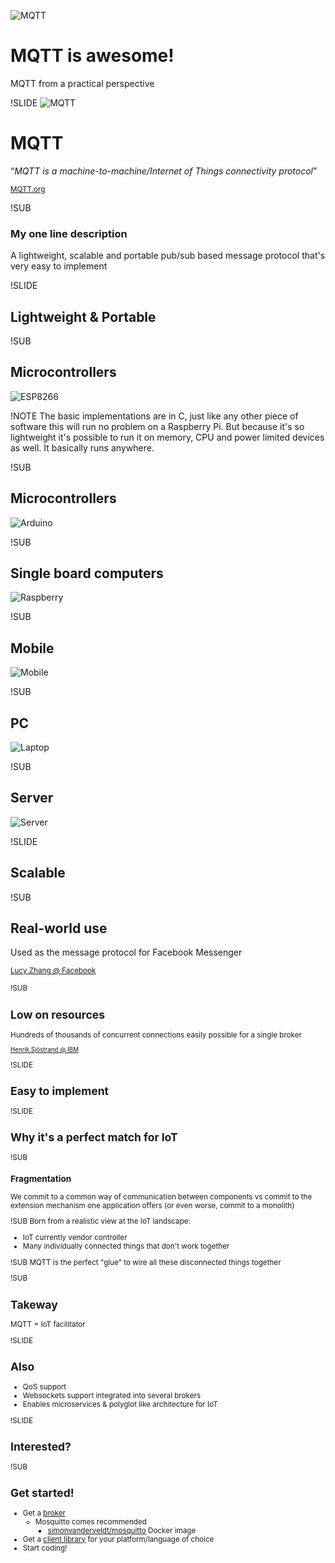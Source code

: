 ![MQTT](img/mqtt-logo.png)

# MQTT is awesome!
MQTT from a practical perspective


!SLIDE
![MQTT](img/mqtt-logo.png)
# MQTT
“_MQTT is a machine-to-machine/Internet of Things connectivity protocol_”

<small>[MQTT.org](http://mqtt.org)</small>


!SUB
### My one line description
A lightweight, scalable and portable pub/sub based message protocol that's very easy to implement


!SLIDE

## Lightweight & Portable


!SUB <!-- .element: data-transition="none" -->

## Microcontrollers
![ESP8266](img/ESP8266-ESP01.png) <!-- .element: class="round" -->

!NOTE
The basic implementations are in C, just like any other piece of software this will run no problem on a Raspberry Pi.
But because it's so lightweight it's possible to run it on memory, CPU and power limited devices as well. It basically runs anywhere.

!SUB <!-- .element: data-transition="none" -->

## Microcontrollers
![Arduino](img/Arduino.png) <!-- .element: class="round" -->

!SUB <!-- .element: data-transition="none" -->

## Single board computers
![Raspberry](img/Raspberry-pi.png) <!-- .element: class="round" -->

!SUB <!-- .element: data-transition="none" -->

## Mobile
![Mobile](img/nexus5.png) <!-- .element: class="round" -->

!SUB <!-- .element: data-transition="none" -->

## PC
![Laptop](img/laptop.png) <!-- .element: class="round" -->

!SUB <!-- .element: data-transition="none" -->

## Server
![Server](img/server.png) <!-- .element: class="round" -->


!SLIDE
## Scalable

!SUB
## Real-world use
Used as the message protocol for Facebook Messenger

<small>[Lucy Zhang @ Facebook](https://www.facebook.com/notes/facebook-engineering/building-facebook-messenger/10150259350998920)

!SUB
## Low on resources
Hundreds of thousands of concurrent connections easily possible for a single broker

<small>[Henrik Sjöstrand @ IBM](http://www.slideshare.net/henriksjostrand/devmobile-2013-low-latencymessagingusingmqtt#10)</small>


!SLIDE
## Easy to implement


!SLIDE
## Why it's a perfect match for IoT

!SUB
### Fragmentation
We commit to a common way of communication between components vs commit to the extension mechanism one application offers (or even worse, commit to a monolith)

!SUB
Born from a realistic view at the IoT landscape:

- IoT currently vendor controller
- Many individually connected things that don't work together

!SUB
MQTT is the perfect "glue" to wire all these disconnected things together 

!SUB
## Takeway
MQTT = IoT facilitator


!SLIDE
## Also

- QoS support
- Websockets support integrated into several brokers
- Enables microservices & polyglot like architecture for IoT


!SLIDE
## Interested?

!SUB
## Get started!

- Get a [broker](https://github.com/mqtt/mqtt.github.io/wiki/servers)
  - Mosquitto comes recommended
    - [simonvanderveldt/mosquitto](https://registry.hub.docker.com/u/simonvanderveldt/mosquitto/) Docker image
- Get a [client library](https://github.com/mqtt/mqtt.github.io/wiki/libraries) for your platform/language of choice
- Start coding!
